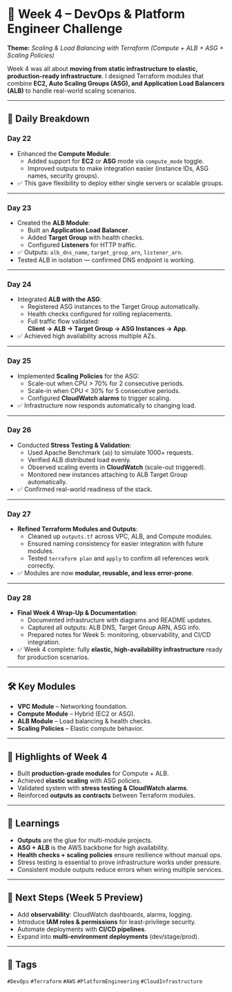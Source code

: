 # 🚀 Week 4 – DevOps & Platform Engineer Challenge

**Theme:** *Scaling & Load Balancing with Terraform (Compute + ALB + ASG + Scaling Policies)*

Week 4 was all about **moving from static infrastructure to elastic, production-ready infrastructure**. I designed Terraform modules that combine **EC2, Auto Scaling Groups (ASG), and Application Load Balancers (ALB)** to handle real-world scaling scenarios.

---

## 📅 Daily Breakdown

### **Day 22**
- Enhanced the **Compute Module**:  
  - Added support for **EC2** *or* **ASG** mode via `compute_mode` toggle.  
  - Improved outputs to make integration easier (instance IDs, ASG names, security groups).  
- ✅ This gave flexibility to deploy either single servers or scalable groups.

---

### **Day 23**
- Created the **ALB Module**:  
  - Built an **Application Load Balancer**.  
  - Added **Target Group** with health checks.  
  - Configured **Listeners** for HTTP traffic.  
- ✅ Outputs: `alb_dns_name`, `target_group_arn`, `listener_arn`.  
- Tested ALB in isolation — confirmed DNS endpoint is working.

---

### **Day 24**
- Integrated **ALB with the ASG**:  
  - Registered ASG instances to the Target Group automatically.  
  - Health checks configured for rolling replacements.  
  - Full traffic flow validated:  
    **Client → ALB → Target Group → ASG Instances → App**.  
- ✅ Achieved high availability across multiple AZs.

---

### **Day 25**
- Implemented **Scaling Policies** for the ASG:  
  - Scale-out when CPU > 70% for 2 consecutive periods.  
  - Scale-in when CPU < 30% for 5 consecutive periods.  
  - Configured **CloudWatch alarms** to trigger scaling.  
- ✅ Infrastructure now responds automatically to changing load.

---

### **Day 26**
- Conducted **Stress Testing & Validation**:  
  - Used Apache Benchmark (`ab`) to simulate 1000+ requests.  
  - Verified ALB distributed load evenly.  
  - Observed scaling events in **CloudWatch** (scale-out triggered).  
  - Monitored new instances attaching to ALB Target Group automatically.  
- ✅ Confirmed real-world readiness of the stack.

---

### **Day 27**
- **Refined Terraform Modules and Outputs**:  
  - Cleaned up `outputs.tf` across VPC, ALB, and Compute modules.  
  - Ensured naming consistency for easier integration with future modules.  
  - Tested `terraform plan` and `apply` to confirm all references work correctly.  
- ✅ Modules are now **modular, reusable, and less error-prone**.

---

### **Day 28**
- **Final Week 4 Wrap-Up & Documentation**:  
  - Documented infrastructure with diagrams and README updates.  
  - Captured all outputs: ALB DNS, Target Group ARN, ASG info.  
  - Prepared notes for Week 5: monitoring, observability, and CI/CD integration.  
- ✅ Week 4 complete: fully **elastic, high-availability infrastructure** ready for production scenarios.

---

## 🛠️ Key Modules

- **VPC Module** – Networking foundation.  
- **Compute Module** – Hybrid (EC2 or ASG).  
- **ALB Module** – Load balancing & health checks.  
- **Scaling Policies** – Elastic compute behavior.

---

## 🌟 Highlights of Week 4

- Built **production-grade modules** for Compute + ALB.  
- Achieved **elastic scaling** with ASG policies.  
- Validated system with **stress testing & CloudWatch alarms**.  
- Reinforced **outputs as contracts** between Terraform modules.

---

## 📖 Learnings

- **Outputs** are the glue for multi-module projects.  
- **ASG + ALB** is the AWS backbone for high availability.  
- **Health checks + scaling policies** ensure resilience without manual ops.  
- Stress testing is essential to prove infrastructure works under pressure.  
- Consistent module outputs reduce errors when wiring multiple services.

---

## 📌 Next Steps (Week 5 Preview)

- Add **observability**: CloudWatch dashboards, alarms, logging.  
- Introduce **IAM roles & permissions** for least-privilege security.  
- Automate deployments with **CI/CD pipelines**.  
- Expand into **multi-environment deployments** (dev/stage/prod).

---

## 🔖 Tags

`#DevOps` `#Terraform` `#AWS` `#PlatformEngineering` `#CloudInfrastructure`
